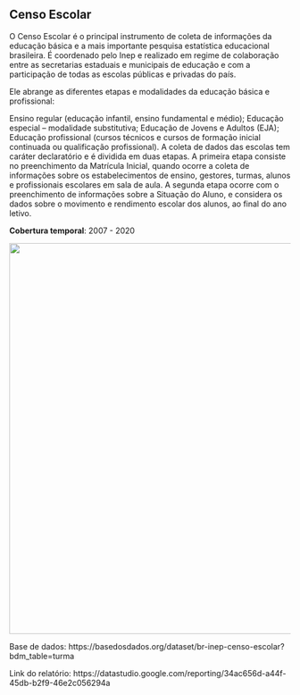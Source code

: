 <span align="left">

##  Censo Escolar 

</span>

O Censo Escolar é o principal instrumento de coleta de informações da educação básica e a mais importante pesquisa estatística educacional brasileira. É coordenado pelo Inep e realizado em regime de colaboração entre as secretarias estaduais e municipais de educação e com a participação de todas as escolas públicas e privadas do país.

Ele abrange as diferentes etapas e modalidades da educação básica e profissional:

Ensino regular (educação infantil, ensino fundamental e médio);
Educação especial – modalidade substitutiva;
Educação de Jovens e Adultos (EJA);
Educação profissional (cursos técnicos e cursos de formação inicial continuada ou qualificação profissional).
A coleta de dados das escolas tem caráter declaratório e é dividida em duas etapas. A primeira etapa consiste no preenchimento da Matrícula Inicial, quando ocorre a coleta de informações sobre os estabelecimentos de ensino, gestores, turmas, alunos e profissionais escolares em sala de aula. A segunda etapa ocorre com o preenchimento de informações sobre a Situação do Aluno, e considera os dados sobre o movimento e rendimento escolar dos alunos, ao final do ano letivo.

**Cobertura temporal**: 2007 - 2020

<div align="left">
<img src="https://user-images.githubusercontent.com/71914264/192434774-6b8b1991-5a8c-4045-871f-fd0881d7aa33.png" width="700px" />
</div>

<p> Base de dados: https://basedosdados.org/dataset/br-inep-censo-escolar?bdm_table=turma </p>
<p> Link do relatório: https://datastudio.google.com/reporting/34ac656d-a44f-45db-b2f9-46e2c056294a </p>
